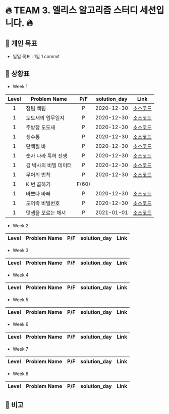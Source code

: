 # 🔥 TEAM 3. 엘리스 알고리즘  스터디 세션입니다. 🔥

## 📢 개인 목표

+ 일일 목표 : 1일 1 commit

## 📢 상황표
+ Week 1

| Level | Problem Name | P/F | solution_day | Link |
| :---: | --- | :---: | :---: | :---: |
| 1 | 청팀 백팀 | P | 2020-12-30 | [소스코드](https://kdt-gitlab.elice.io/WI/elice_algorithm_study/-/blob/master/Week1/Q1.py) |
| 1 | 도도새의 업무일지 | P | 2020-12-30 | [소스코드](https://kdt-gitlab.elice.io/WI/elice_algorithm_study/-/blob/master/Week1/Q2.py) |
| 1 | 주방장 도도새 | P | 2020-12-30 | [소스코드](https://kdt-gitlab.elice.io/WI/elice_algorithm_study/-/blob/master/Week1/Q3.py) |
| 1 | 생수통 | P | 2020-12-30 | [소스코드](https://kdt-gitlab.elice.io/WI/elice_algorithm_study/-/blob/master/Week1/Q4.py) |
| 1 | 단백질 바 | P | 2020-12-30 | [소스코드](https://kdt-gitlab.elice.io/WI/elice_algorithm_study/-/blob/master/Week1/Q5.py) |
| 1 | 숫자 나라 특허 전쟁 | P | 2020-12-30 | [소스코드](https://kdt-gitlab.elice.io/WI/elice_algorithm_study/-/blob/master/Week1/Q6.py) |
| 1 | 김 박사의 비밀 데이터 | P | 2020-12-30 | [소스코드](https://kdt-gitlab.elice.io/WI/elice_algorithm_study/-/blob/master/Week1/Q7.py) |
| 1 | 무어의 법칙 | P | 2020-12-30 | [소스코드](https://kdt-gitlab.elice.io/WI/elice_algorithm_study/-/blob/master/Week1/Q8.py) |
| 1 | K 번 곱하기 | F(60) | | |
| 1 | 바쁘다 바빠 | P | 2020-12-30 | [소스코드](https://kdt-gitlab.elice.io/WI/elice_algorithm_study/-/blob/master/Week1/Q10.py) |
| 1 | 도어락 비밀번호 | P | 2020-12-30 | [소스코드](https://kdt-gitlab.elice.io/WI/elice_algorithm_study/-/blob/master/Week1/Q11.py) |
| 1 | 덧셈을 모르는 체셔 | P | 2021-01-01 | [소스코드](https://kdt-gitlab.elice.io/WI/elice_algorithm_study/-/blob/master/Week1/Q12.py) |

+ Week 2

| Level | Problem Name | P/F | solution_day | Link |
| :---: | --- | :---: | :---: | :---: |

+ Week 3

| Level | Problem Name | P/F | solution_day | Link |
| :---: | --- | :---: | :---: | :---: |

+ Week 4

| Level | Problem Name | P/F | solution_day | Link |
| :---: | --- | :---: | :---: | :---: |

+ Week 5

| Level | Problem Name | P/F | solution_day | Link |
| :---: | --- | :---: | :---: | :---: |

+ Week 6

| Level | Problem Name | P/F | solution_day | Link |
| :---: | --- | :---: | :---: | :---: |

+ Week 7

| Level | Problem Name | P/F | solution_day | Link |
| :---: | --- | :---: | :---: | :---: |

+ Week 8

| Level | Problem Name | P/F | solution_day | Link |
| :---: | --- | :---: | :---: | :---: |
## 📢 비고
